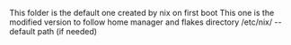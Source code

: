 This folder is the default one created by nix on first boot
This one is the modified version to follow home manager and flakes directory
/etc/nix/ --default path (if needed)
